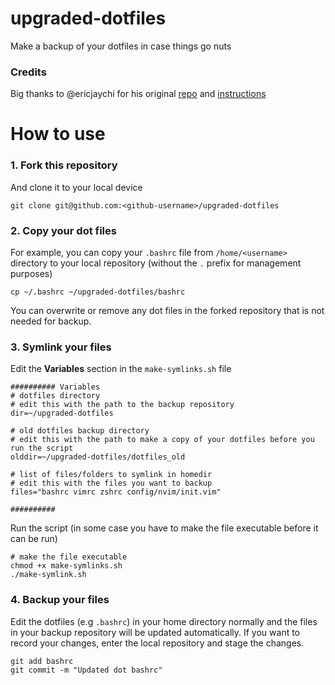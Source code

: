 # upgraded-dotfiles
Make a backup of your dotfiles in case things go nuts

### Credits
Big thanks to @ericjaychi for his original [repo](https://github.com/ericjaychi/sample-dotfiles) and [instructions](https://betterprogramming.pub/managing-your-dotfiles-with-git-4dee603a19a2)

# How to use
### 1. Fork this repository
And clone it to your local device
```
git clone git@github.com:<github-username>/upgraded-dotfiles
```

### 2. Copy your dot files
For example, you can copy your `.bashrc` file from `/home/<username>` directory to your local repository (without the `.` prefix for management purposes)
```
cp ~/.bashrc ~/upgraded-dotfiles/bashrc
```
You can overwrite or remove any dot files in the forked repository that is not needed for backup.

### 3. Symlink your files
Edit the **Variables** section in the `make-symlinks.sh` file
```
########## Variables
# dotfiles directory
# edit this with the path to the backup repository
dir=~/upgraded-dotfiles

# old dotfiles backup directory
# edit this with the path to make a copy of your dotfiles before you run the script
olddir=~/upgraded-dotfiles/dotfiles_old

# list of files/folders to symlink in homedir
# edit this with the files you want to backup
files="bashrc vimrc zshrc config/nvim/init.vim"

##########
```
Run the script (in some case you have to make the file executable before it can be run)
```
# make the file executable
chmod +x make-symlinks.sh
./make-symlink.sh
```
### 4. Backup your files
Edit the dotfiles (e.g `.bashrc`) in your home directory normally and the files in your backup repository will be updated automatically.
If you want to record your changes, enter the local repository and stage the changes.
```
git add bashrc
git commit -m "Updated dot bashrc"
```

